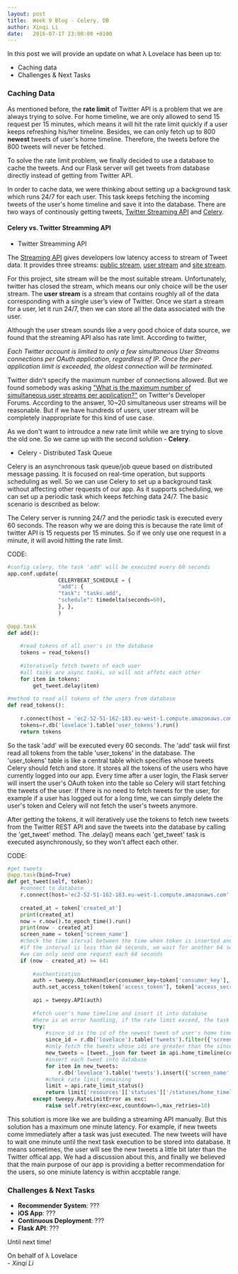 ```yaml
---
layout: post
title:  Week 9 Blog - Celery, DB
author: Xinqi Li
date:   2016-07-17 23:00:00 +0100
---
```


In this post we will provide an update on what λ Lovelace has been up to:

* Caching data
* Challenges & Next Tasks

### Caching Data

As mentioned before, the **rate limit** of Twitter API is a problem that we are always trying to solve. For home timeline, we are only allowed to send 15 request per 15 minutes, which means it will hit the rate limit quickly if a user keeps refreshing his/her timeline. Besides, we can only fetch up to 800 **newest** tweets of user's home timeline. Therefore, the tweets before the 800 tweets will never be fetched.

To solve the rate limit problem, we finally decided to use a database to cache the tweets. And our Flask server will get tweets from database directly instead of getting from Twitter API. 

In order to cache data, we were thinking about setting up a background task which runs 24/7 for each user. This task keeps fetching the incoming tweets of the user's home timeline and save it into the database. There are two ways of continously getting tweets, [Twitter Streaming API](https://dev.twitter.com/streaming/overview) and [Celery](http://www.celeryproject.org/).

#### Celery vs. Twitter Streamming API

- Twitter Streamming API

The [Streaming API](https://dev.twitter.com/streaming/overview) gives developers low latency access to stream of Tweet data. It provides three streams: [public stream](https://dev.twitter.com/streaming/public), [user stream](https://dev.twitter.com/streaming/userstreams) and [site stream](https://dev.twitter.com/streaming/sitestreams).

For this project, site stream will be the most suitable stream. Unfortunately, twitter has closed the stream, which means our only choice will be the user stream. The **user stream** is a stream that contains roughly all of the data corresponding with a single user’s view of Twitter. Once we start a stream for a user, let it run 24/7, then we can store all the data associated with the user.

Although the user stream sounds like a very good choice of data source, we found that the streaming API also has rate limit. According to twitter,

*Each Twitter account is limited to only a few simultaneous User Streams connections per OAuth application, regardless of IP. Once the per-application limit is exceeded, the oldest connection will be terminated.*

Twitter didn't specify the maximum number of connections allowed. But we found somebody was asking ["What is the maximum number of simultaneous user streams per application?"](https://twittercommunity.com/t/what-is-the-maximum-number-of-simultaneous-user-streams-per-application/8335) on Twitter's Developer Forums. According to the answer, 10~20 simultaneous user streams will be reasonable. But if we have hundreds of users, user stream will be completely inappropriate for this kind of use case.

As we don't want to introudce a new rate limit while we are trying to slove the old one. So we came up with the second solution - **Celery**.

- Celery - Distributed Task Queue

Celery is an asynchronous task queue/job queue based on distributed message passing.	It is focused on real-time operation, but supports scheduling as well. So we can use Celery to set up a background task without affecting other requests of our app. As it supports scheduling, we can set up a periodic task which keeps fetching data 24/7. The basic scenario is described as below:

The Celery server is running 24/7 and the periodic task is executed every 60 seconds. The reason why we are doing this is because the rate limit of twitter API is 15 requests per 15 minutes. So if we only use one request in a minute, it will avoid hitting the rate limit.

CODE:

```python
#config celery, the task 'add' will be executed every 60 seconds
app.conf.update(
                CELERYBEAT_SCHEDULE = {
                "add": {
                "task": "tasks.add",
                "schedule": timedelta(seconds=60),
                }, },
                )
                
@app.task
def add():
    
    #read tokens of all user's in the database
    tokens = read_tokens()
    
    #iteratively fetch tweets of each user
    #all tasks are async tasks, so will not affetc each other
    for item in tokens:
        get_tweet.delay(item)
        
#method to read all tokens of the users from database
def read_tokens():
    
    r.connect(host = 'ec2-52-51-162-183.eu-west-1.compute.amazonaws.com', port = 28015, db='lovelace', password = "marcgoestothegym").repl()
    tokens=r.db('lovelace').table('user_tokens').run()
    return tokens
```

So the task 'add' will be executed every 60 seconds. The 'add' task wiil first read all tokens from the table 'user_tokens' in the database. The 'user_tokens' table is like a central table which specifies whose tweets Celery should fetch and store. It stores all the tokens of the users who have currently logged into our app. Every time after a user login, the Flask server will insert the user's OAuth token into the table so Celery will start fetching the tweets of the user. If there is no need to fetch tweets for the user, for example if a user has logged out for a long time, we can simply delete the user's token and Celery will not fetch the user's tweets anymore.

After getting the tokens, it will iteratively use the tokens to fetch new tweets from the Twitter REST API and save the tweets into the database by calling the 'get_tweet' method. The .delay() means each 'get_tweet' task is executed asynchronously, so they won't affect each other.  

CODE:

```python
#get tweets
@app.task(bind=True)
def get_tweet(self, token):
    #connect to database
    r.connect(host='ec2-52-51-162-183.eu-west-1.compute.amazonaws.com', port=28015, db='lovelace', password="marcgoestothegym").repl()
    
    created_at = token['created_at']
    print(created_at)
    now = r.now().to_epoch_time().run()
    print(now - created_at)
    screen_name = token['screen_name']
    #check the time iterval between the time when token is inserted and the time when next celery task executes
    #if the interval is less than 64 seconds, we wait for another 64 seconds,this is to avoid sending two requests to the Twitter API in one minute
    #we can only send one request each 64 seconds
    if (now - created_at) >= 64:
        
        #authentication
        auth = tweepy.OAuthHandler(consumer_key=token['consumer_key'], consumer_secret=token['consumer_secret'])
        auth.set_access_token(token['access_token'], token['access_secret'])
        
        api = tweepy.API(auth)
        
        #fetch user's home timeline and insert it into database
        #here is an error handling, if the rate limit exceed, the task will be retried after 5 seconds
        try:
            #since_id is the id of the newest tweet of user's home timeline in the database
            since_id = r.db('lovelace').table('tweets').filter({'screen_name':'xinqili123'}).max('tweet_id').run()
            #only fetch the tweets whose ids are greater than the since_id, to avoid fetching duplicate tweets
            new_tweets = [tweet._json for tweet in api.home_timeline(count=200,since_id = since_id['tweet_id'])]
            #insert each tweet into database
            for item in new_tweets:
                r.db('lovelace').table('tweets').insert({'screen_name': screen_name,'tweet_id':item['id'], 'tweet': item}).run()
            #check rate limit remaining
            limit = api.rate_limit_status()
            return limit['resources']['statuses']['/statuses/home_timeline']
        except tweepy.RateLimitError as exc:
            raise self.retry(exc=exc,countdown=5,max_retries=10)
```

This solution is more like we are building a streaming API manually. But this solution has a maximum one minute latency. For example, if new tweets come immediately after a task was just executed. The new tweets will have to wait one minute until the next task execution to be stored into database. It means sometimes, the user will see the new tweets a little bit later than the Twitter offical app. We had a discussion about this, and finally we believed that the main purpose of our app is providing a better recommendation for the users, so one miniute latency is within accptable range.

### Challenges & Next Tasks

- **Recommender System**: ???
- **iOS App**: ???
- **Continuous Deployment**: ???
- **Flask API**: ???

Until next time!

On behalf of λ Lovelace  
\- *Xinqi Li*